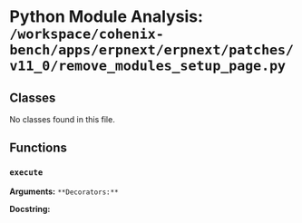 # Python Module Analysis: `/workspace/cohenix-bench/apps/erpnext/erpnext/patches/v11_0/remove_modules_setup_page.py`

## Classes

No classes found in this file.


## Functions

### `execute`
**Arguments:** ``
**Decorators:** ``

**Docstring:**
```

```

